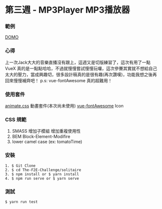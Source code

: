 # 第三週 - MP3Player MP3播放器

### 範例

[DOMO](https://rexhung0302.github.io/The-F2E-Challenge/mp3player/dist/index.html#/index)

### 心得
上一次Jack大大的音樂直播沒有跟上，這週又是切版練習了，這次有用了一點 VueX 真的是一點點哈哈，不過就慢慢嘗試慢慢玩囉，這次參賽其實就不想給自己太大的壓力，當成興趣切，很多設計稿真的是很有趣(再次讚嘆)，功能我想之後再回來慢慢補齊吧！
p.s: vue-fontAwesome 真的超難用！

### 使用套件
[animate.css](https://github.com/daneden/animate.css) 動畫套件(本次尚未使用)
[vue-fontAwesome](https://fontawesome.com/?from=io) Icon

### CSS 規範
1. SMASS 增加子模組 增加重複使用性
2. BEM Block-Element-Modifire
3. lower camel case (ex: tomatoTime)

### 安裝
```
1. $ Git Clone
2. $ cd The-F2E-Challenge/solitaire
3. $ npm install or $ yarn install
4. $ npm run serve or $ yarn serve
```

### 測試
```
$ yarn run test
```